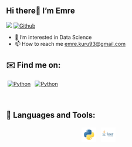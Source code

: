 ## Hi there👋 I’m Emre
  
![](https://visitor-badge.laobi.icu/badge?page_id=lordor93.lordor93)
[![Github](https://img.shields.io/github/followers/lordor93?label=Follow&style=social)](https://github.com/lordor93)
- 👀 I’m interested in Data Science 
- 📫 How to reach me emre.kuru93@gmail.com


## ✉️ Find me on:



 <a href="https://www.linkedin.com/in/emre-kuru-b243a5119/" target="_blank" rel="noopener noreferrer"> <img src="https://cdn.jsdelivr.net/npm/simple-icons@v3/icons/linkedin.svg" alt="Python" height="40" style="vertical-align:top; margin:4px"></a>
 <a href="mailto:emrekuru93@gmail.com"> <img src="https://cdn.jsdelivr.net/npm/simple-icons@v3/icons/gmail.svg" alt="Python" height="40" style="vertical-align:top; margin:4px"></a>
</p>

<br />

## 🧰 Languages and Tools:
<p align="center">
<img src="https://raw.githubusercontent.com/github/explore/80688e429a7d4ef2fca1e82350fe8e3517d3494d/topics/python/python.png" alt="Python" height="40" style="vertical-align:top; margin:4px">
<img src="https://raw.githubusercontent.com/github/explore/80688e429a7d4ef2fca1e82350fe8e3517d3494d/topics/java/java.png" alt="Javascript" height="40" style="vertical-align:top; margin:4px">

